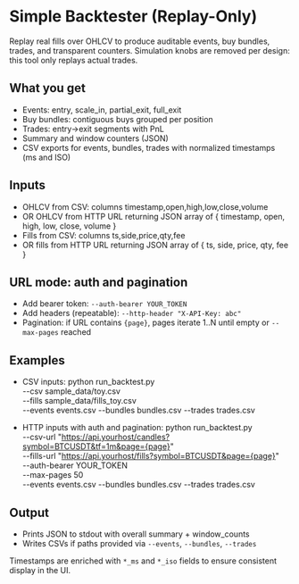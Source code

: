 # Simple Backtester (Replay-Only)

Replay real fills over OHLCV to produce auditable events, buy bundles, trades, and transparent counters. Simulation knobs are removed per design: this tool only replays actual trades.

## What you get
- Events: entry, scale_in, partial_exit, full_exit
- Buy bundles: contiguous buys grouped per position
- Trades: entry→exit segments with PnL
- Summary and window counters (JSON)
- CSV exports for events, bundles, trades with normalized timestamps (ms and ISO)

## Inputs
- OHLCV from CSV: columns timestamp,open,high,low,close,volume
- OR OHLCV from HTTP URL returning JSON array of { timestamp, open, high, low, close, volume }
- Fills from CSV: columns ts,side,price,qty,fee
- OR fills from HTTP URL returning JSON array of { ts, side, price, qty, fee }

## URL mode: auth and pagination
- Add bearer token: `--auth-bearer YOUR_TOKEN`
- Add headers (repeatable): `--http-header "X-API-Key: abc"`
- Pagination: if URL contains `{page}`, pages iterate 1..N until empty or `--max-pages` reached

## Examples
- CSV inputs:
	python run_backtest.py \
		--csv sample_data/toy.csv \
		--fills sample_data/fills_toy.csv \
		--events events.csv --bundles bundles.csv --trades trades.csv

- HTTP inputs with auth and pagination:
	python run_backtest.py \
		--csv-url "https://api.yourhost/candles?symbol=BTCUSDT&tf=1m&page={page}" \
		--fills-url "https://api.yourhost/fills?symbol=BTCUSDT&page={page}" \
		--auth-bearer YOUR_TOKEN \
		--max-pages 50 \
		--events events.csv --bundles bundles.csv --trades trades.csv

## Output
- Prints JSON to stdout with overall summary + window_counts
- Writes CSVs if paths provided via `--events`, `--bundles`, `--trades`

Timestamps are enriched with `*_ms` and `*_iso` fields to ensure consistent display in the UI.
